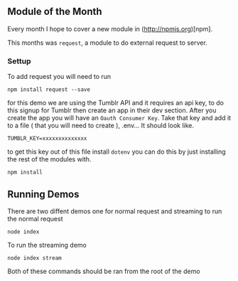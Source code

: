 ## Module of the Month

Every month I hope to cover a new module in (http://npmjs.org)[npm].

This months was `request`, a module to do external request to server.

### Settup

To add request you will need to run

```
npm install request --save
```

for this demo we are using the Tumblr API and it requires an api key, to do this signup for Tumblr then create an app in their dev section. After you create the app you will have an `Oauth Consumer Key`. Take that key and add it to a file ( that you will need to create ), .env... It should look like.

```
TUMBLR_KEY=xxxxxxxxxxxxxx
``` 
to get this key out of this file install `dotenv` you can do this by just installing the rest of the modules with.

```
npm install
```

## Running Demos

There are two diffent demos one for normal request and streaming to run the normal request

```
node index
```

To run the streaming demo

```
node index stream
```

Both of these commands should be ran from the root of the demo
